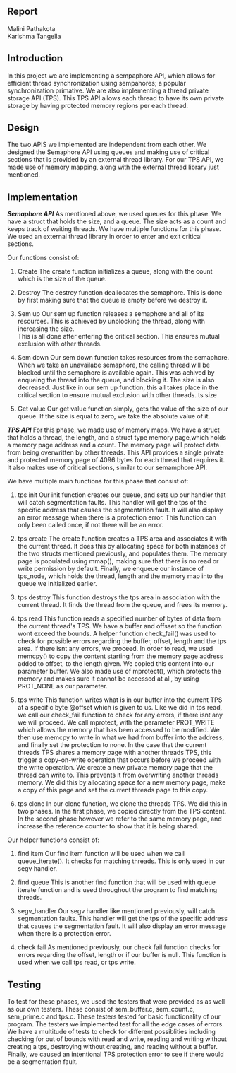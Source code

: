 ## Report
Malini Pathakota <br />
Karishma Tangella <br />

## Introduction
In this project we are implementing a sempaphore API, which allows for
efficient thread synchronization using sempahores; a popular synchronization
primative. We are also implementing a thread private storage API (TPS). This
TPS API allows each thread to have its own private storage by having protected
memory regions per each thread. 

## Design
The two APIS we implemented are independent from each other. We designed
the Semaphore API using queues and making use of critical sections that is
provided by an external thread library. For our TPS API, we made use of
memory mapping, along with the external thread library just mentioned.

## Implementation

***Semaphore API***
As mentioned above, we used queues for this phase. We have a struct that
holds the size, and a queue. The size acts as a count and keeps track of 
waiting threads. We have multiple functions for this phase. We used an 
external thread library in order to enter and exit critical sections.

Our functions consist of:

1. Create
The create function initializes a queue, along with the count which is the 
size of the queue.

2. Destroy
The destroy function deallocates the semaphore. This is done by first making
sure that the queue is empty before we destroy it.

3. Sem up
Our sem up function releases a semaphore and all of its resources. This
is achieved by unblocking the thread, along with increasing the size.  
This is all done after entering the critical section. This ensures
mutual exclusion with other threads.

4. Sem down
Our sem down function takes resources from the semaphore. When we take an
unavailabe semaphore, the calling thread will be blocked until the semaphore
is available again. This was achived by enqueing the thread into the queue,
and blocking it. The size is also decreased. Just like in our sem up function,
this all takes place in the critical section to ensure
mutual exclusion with other threads.
ts size

5. Get value
Our get value function simply, gets the value of the size of our queue. If 
the size is equal to zero, we take the absolute value of it. 

***TPS API***
For this phase, we made use of memory maps. We have a struct that holds
a thread, the length, and a struct type memory page,which holds a memory page
address and a count. The memory page will protect data from being overwritten 
by other threads. This API provides a single private and protected memory page
of 4096 bytes for each thread that requires it. It also makes
use of critical sections, similar to our semamphore API.

We have multiple main functions for this phase that consist of:
1. tps init
Our init function creates our queue, and sets up our handler that will catch 
segmentation faults. This handler will get the tps of the specific address 
that causes the segmentation fault. It will also display an error message 
when there is a protection error. This function can only been called once, 
if not there will be an error. 

2. tps create
The create function creates a TPS area and associates it with the current 
thread. It does this by allocating space for both instances of the two structs 
mentioned previously, and populates them. The memory page is populated using 
mmap(), making sure that there is no read or write permission by default. 
Finally, we enqueue our instance of tps_node, which holds the thread, length 
and the memory map into the queue we initialized earlier. 

3. tps destroy 
This function destroys the tps area in association with the current thread. It 
finds the thread from the queue, and frees its memory.

4. tps read
This function reads a specified number of bytes of data from the current 
thread's TPS. We have a buffer and offsset so the function wont exceed the 
bounds. A helper function check_fail() was used to check for possible errors 
regarding the buffer, offset, length and the tps area. If there isnt any 
errors, we proceed. In order to read, we used memcpy() to copy the content 
starting from the memory page address added to offset, to the length given. We 
copied this content into our parameter buffer. We also made use of mprotect(), 
which protects the memory and makes sure it cannot be accessed at all, by 
using PROT_NONE as our parameter.

5. tps write
This function writes what is in our buffer into the current TPS at a specific
byte @offset which is given to us. Like we did in tps read, we call our
check_fail function to check for any errors, if there isnt any
we will proceed. We call mprotect, with the parameter PROT_WRITE which
allows the memory that has been accessed to be modified. We then use memcpy
to write in what we had from buffer into the address, and finally set the
protection to none. In the case that the current threads TPS shares a memory 
page with another threads TPS, this trigger a copy-on-write operation that 
occurs before we proceed with the write operation. We create a new private 
memory page that the thread can write to. This prevents it from overwriting 
another threads memory. We did this by allocating space for a new memory page,
make a copy of this page and set the current threads page to this copy. 

6. tps clone
In our clone function, we clone the threads TPS. We did this in two phases. 
In the first phase, we copied directly from the TPS content. In the second 
phase however we refer to the same memory page, and increase the reference 
counter to show that it is being shared. 

Our helper functions consist of:
1. find item
Our find item function will be used when we call queue_iterate(). 
It checks for matching threads. This is only used in our segv handler.

2. find queue
This is another find function that will be used with queue iterate function
and is used throughout the program to find matching threads.

3. segv_handler
Our segv handler like mentioned previously, will catch segmentation faults.
This handler will get the tps of the specific address that causes the 
segmentation fault. It will also display an error message when there is a 
protection error.

4. check fail
As mentioned previously, our check fail function checks for errors regarding 
the offset, length or if our buffer is null. This function is used when we 
call tps read, or tps write. 


## Testing
To test for these phases, we used the testers that were provided as as well as 
our own testers. These consist of sem_buffer.c, sem_count.c, sem_prime.c and 
tps.c. These testers tested for basic functionality of our program. 
The testers we implemented test for all the edge cases of errors.
We have a multitude of tests to check for different possiblities including
checking for out of bounds with read and write, reading and writing without 
creating a tps, destroying without creating, and reading without a buffer.
Finally, we caused an intentional TPS protection error to see if there would
be a segmentation fault.

